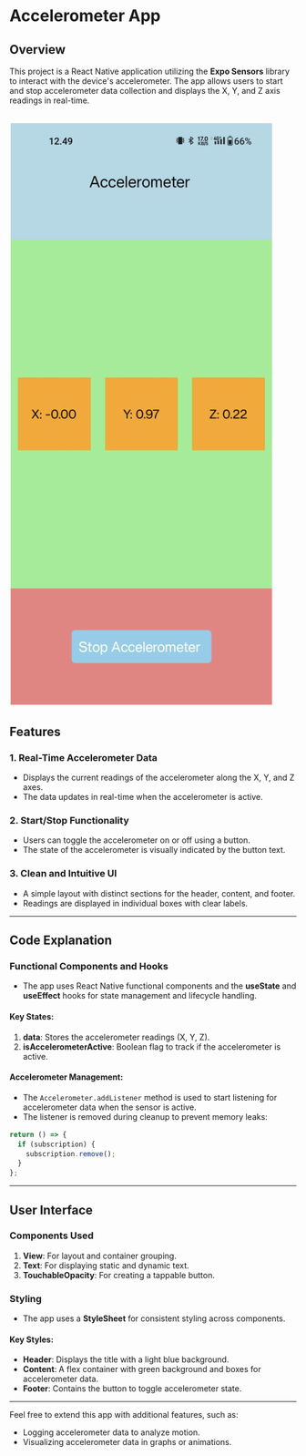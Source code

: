 # Accelerometer App

## Overview
This project is a React Native application utilizing the **Expo Sensors** library to interact with the device's accelerometer. The app allows users to start and stop accelerometer data collection and displays the X, Y, and Z axis readings in real-time.

![alt text](s1.png)
---

## Features

### 1. Real-Time Accelerometer Data
- Displays the current readings of the accelerometer along the X, Y, and Z axes.
- The data updates in real-time when the accelerometer is active.

### 2. Start/Stop Functionality
- Users can toggle the accelerometer on or off using a button.
- The state of the accelerometer is visually indicated by the button text.

### 3. Clean and Intuitive UI
- A simple layout with distinct sections for the header, content, and footer.
- Readings are displayed in individual boxes with clear labels.

---

## Code Explanation

### Functional Components and Hooks
- The app uses React Native functional components and the **useState** and **useEffect** hooks for state management and lifecycle handling.

#### Key States:
1. **data**: Stores the accelerometer readings (X, Y, Z).
2. **isAccelerometerActive**: Boolean flag to track if the accelerometer is active.

#### Accelerometer Management:
- The `Accelerometer.addListener` method is used to start listening for accelerometer data when the sensor is active.
- The listener is removed during cleanup to prevent memory leaks:
```javascript
return () => {
  if (subscription) {
    subscription.remove();
  }
};
```

---

## User Interface

### Components Used
1. **View**: For layout and container grouping.
2. **Text**: For displaying static and dynamic text.
3. **TouchableOpacity**: For creating a tappable button.

### Styling
- The app uses a **StyleSheet** for consistent styling across components.

#### Key Styles:
- **Header**: Displays the title with a light blue background.
- **Content**: A flex container with green background and boxes for accelerometer data.
- **Footer**: Contains the button to toggle accelerometer state.

---

Feel free to extend this app with additional features, such as:
- Logging accelerometer data to analyze motion.
- Visualizing accelerometer data in graphs or animations.
